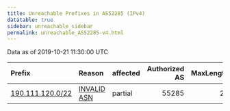 ```yaml
---
title: Unreachable Prefixes in AS52285 (IPv4)
datatable: true
sidebar: unreachable_sidebar
permalink: unreachable_AS52285-v4.html
---
```


Data as of 2019-10-21 11:30:00 UTC


<div class="datatable-begin"></div>

| Prefix                                                     | Reason                                                                                                  | affected   |   Authorized AS |   MaxLength | Anchor                                         |   unreachable /24s |
|:-----------------------------------------------------------|:--------------------------------------------------------------------------------------------------------|:-----------|----------------:|------------:|:-----------------------------------------------|-------------------:|
| [190.111.120.0/22](https://stat.ripe.net/190.111.120.0/22) | [INVALID ASN](https://rpki-validator.ripe.net/announcement-preview?asn=AS52285&prefix=190.111.120.0/22) | partial    |           55285 |          22 | [LACNIC](unreachable_LACNIC_RPKI_Root-v4.html) |                  4 |

<div class="datatable-end"></div>